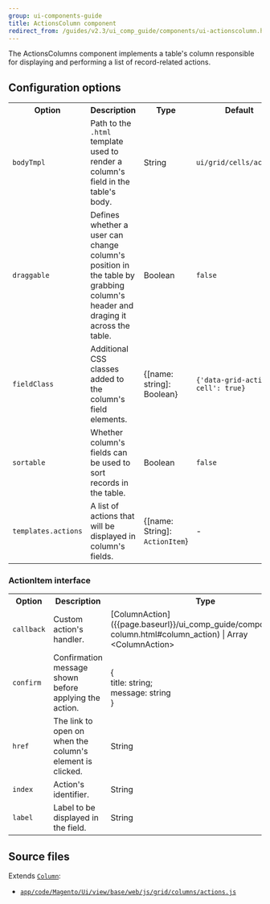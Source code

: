 ```yaml
---
group: ui-components-guide
title: ActionsColumn component
redirect_from: /guides/v2.3/ui_comp_guide/components/ui-actionscolumn.html
---
```


The ActionsColumns component implements a table's column responsible for displaying and performing a list of record-related actions.

## Configuration options

<table>
  <tr>
    <th>Option</th>
    <th>Description</th>
    <th>Type</th>
    <th>Default</th>
  </tr>
  <tr>
    <td><code>bodyTmpl</code></td>
    <td>Path to the <code>.html</code> template used to render a column's field in the table's body.</td>
    <td>String</td>
    <td><code>ui/grid/cells/actions</code></td>
  </tr>
  <tr>
    <td><code>draggable</code></td>
    <td>Defines whether a user can change column's position in the table by grabbing column's header and draging it across the table.</td>
    <td>Boolean</td>
    <td><code>false</code></td>
  </tr>
  <tr>
    <td><code>fieldClass</code></td>
    <td>Additional CSS classes added to the column's field elements.</td>
    <td>{[name: string]: Boolean}</td>
    <td><code>{'data-grid-actions-cell': true}</code></td>
  </tr>
  <tr>
    <td><code>sortable</code></td>
    <td>Whether column's fields can be used to sort records in the table.</td>
    <td>Boolean</td>
    <td><code>false</code></td>
  </tr>
  <tr>
    <td><code>templates.actions</code></td>
    <td>A list of actions that will be displayed in column's fields.</td>
    <td>{[name: String]: <code>ActionItem</code>}</code></td>
    <td>-</td>
  </tr>
</table>

### ActionItem interface

<table>
  <tr>
    <th>Option</th>
    <th>Description</th>
    <th>Type</th>
    <th>Required</th>
  </tr>
  <tr>
    <td><code>callback</code></td>
    <td>Custom action's handler.</td>
    <td>[ColumnAction]({{page.baseurl}}/ui_comp_guide/components/ui-column.html#column_action) | Array &lt;ColumnAction&gt;  </td>
    <td>Optional</td>
  </tr>
  <tr>
    <td><code>confirm</code></td>
    <td>Confirmation message shown before applying the action.</td>
    <td><br />{<br />title: string;<br />message: string<br />}<br /></td>
    <td>Optional</td>
  </tr>
  <tr>
    <td><code>href</code></td>
    <td>The link to open on when the column's element is clicked.</td>
    <td>String</td>
    <td>Optional</td>
  </tr>
  <tr>
    <td><code>index</code></td>
    <td>Action's identifier.</td>
    <td>String</td>
    <td>Required</td>
  </tr>
  <tr>
    <td><code>label</code></td>
    <td>Label to be displayed in the field.</td>
    <td>String</td>
    <td>Required</td>
  </tr>
</table>

## Source files

Extends [`Column`]({{page.baseurl}}/ui-components/components/column.html):

* [`app/code/Magento/Ui/view/base/web/js/grid/columns/actions.js`]({{site.mage2200url}}app/code/Magento/Ui/view/base/web/js/grid/columns/actions.js)

